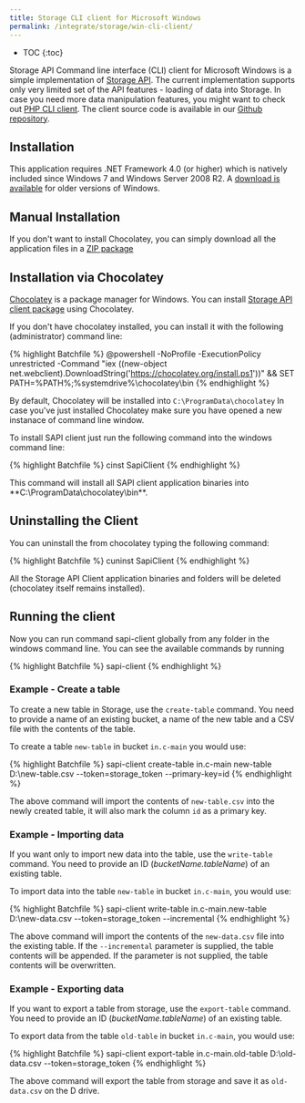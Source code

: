 ```yaml
---
title: Storage CLI client for Microsoft Windows
permalink: /integrate/storage/win-cli-client/
---
```


* TOC
{:toc}

Storage API Command line interface (CLI) client for Microsoft Windows is a simple implementation
of [Storage API](http://docs.keboola.apiary.io/). The current implementation supports only 
very limited set of the API features - loading of data into Storage. 
In case you need more data manipulation features, you might want to check out 
[PHP CLI client](/intergrate/storage/php-cli-client/).
The client source code is available in our [Github repository](https://github.com/keboola/storage-api-dotnet-client).

## Installation
This application requires .NET Framework 4.0 (or higher) which is natively included since Windows 7 
and Windows Server 2008 R2. A [download is available](https://www.microsoft.com/en-us/download/details.aspx?id=17718)
for older versions of Windows. 

## Manual Installation
If you don't want to install Chocolatey, you can simply download all the application files in a 
[ZIP package](https://keboola-sapi-dotnet-client.s3.amazonaws.com/builds/sapi-client.zip)

## Installation via Chocolatey
[Chocolatey](https://chocolatey.org/) is a package manager for Windows. You can install 
[Storage API client package](https://chocolatey.org/packages/SapiClient/) using Chocolatey.

If you don't have chocolatey installed, you can install it with the following (administrator) command line:

{% highlight Batchfile %}
@powershell -NoProfile -ExecutionPolicy unrestricted -Command "iex ((new-object net.webclient).DownloadString('https://chocolatey.org/install.ps1'))" && SET PATH=%PATH%;%systemdrive%\chocolatey\bin
{% endhighlight %}

By default, Chocolatey will be installed into `C:\ProgramData\chocolatey` In case you've just installed 
Chocolatey make sure you have opened a new instanace of command line 
window. 

To install SAPI client just run the following command into the windows command line:

{% highlight Batchfile %}
cinst SapiClient
{% endhighlight %}

This command will install all SAPI client application binaries into **C:\ProgramData\chocolatey\bin\**.

## Uninstalling the Client
You can uninstall the from chocolatey typing the following command:

{% highlight Batchfile %}
cuninst SapiClient
{% endhighlight %}

All the Storage API Client application binaries and folders will be deleted (chocolatey itself remains installed).

## Running the client
Now you can run command sapi-client globally from any folder in the windows command line. You can see
the available commands by running

{% highlight Batchfile %}
sapi-client
{% endhighlight %}

### Example - Create a table
To create a new table in Storage, use the `create-table` command. You need to provide a name of an 
existing bucket, a name of the new table and a CSV file with the contents of the table.

To create a table `new-table` in bucket `in.c-main` you would use:

{% highlight Batchfile %}
sapi-client create-table in.c-main new-table D:\new-table.csv --token=storage_token --primary-key=id
{% endhighlight %}

The above command will import the contents of `new-table.csv` into the newly created table, it will
also mark the column `id` as a primary key.

### Example - Importing data
If you want only to import new data into the table, use the `write-table` command. You need to provide
an ID (*bucketName.tableName*) of an existing table.  

To import data into the table `new-table` in bucket `in.c-main`, you would use:

{% highlight Batchfile %}
sapi-client write-table in.c-main.new-table D:\new-data.csv --token=storage_token --incremental
{% endhighlight %}

The above command will import the contents of the `new-data.csv` file into the existing table. If the 
`--incremental` parameter is supplied, the table contents will be appended. If the parameter is not
supplied, the table contents will be overwritten.

### Example - Exporting data
If you want to export a table from storage, use the `export-table` command. You need to provide
an ID (*bucketName.tableName*) of an existing table.

To export data from the table `old-table` in bucket `in.c-main`, you would use:

{% highlight Batchfile %}
sapi-client export-table in.c-main.old-table D:\old-data.csv --token=storage_token
{% endhighlight %}

The above command will export the table from storage and save it as `old-data.csv` on the D drive.
